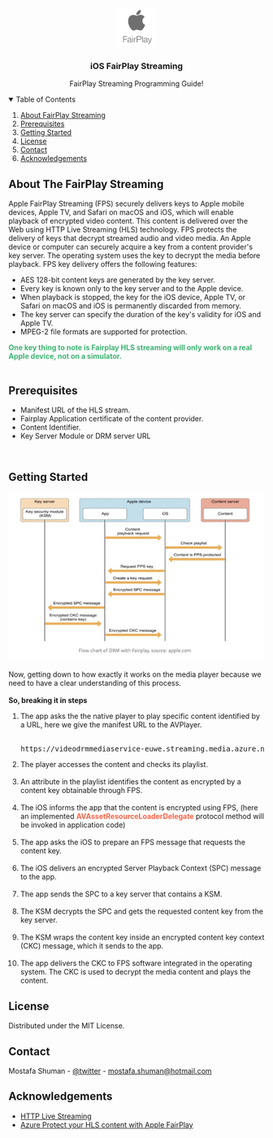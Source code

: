 
<br />
<p align="center">
  <a href="https://github.com/othneildrew/Best-README-Template">
    <img src="images/fairplay_logo.png" alt="Logo" width="80" height="80">
  </a>

  <h3 align="center">iOS FairPlay Streaming</h3>

  <p align="center">
    FairPlay Streaming Programming Guide!
    <br />
   
  </p>
</p>



<!-- TABLE OF CONTENTS -->
<details open="open">
  <summary>Table of Contents</summary>
  <ol>
    <li> <a href="#about-the-fairplay-streaming">About FairPlay Streaming</a></li>
    <li><a href="#prerequisites">Prerequisites</a></li>
    <li><a href="#getting-started">Getting Started</a></li>
    <li><a href="#license">License</a></li>
    <li><a href="#contact">Contact</a></li>
    <li><a href="#acknowledgements">Acknowledgements</a></li>
  </ol>
</details>



<!-- ABOUT THE PROJECT -->
## About The FairPlay Streaming

Apple FairPlay Streaming (FPS) securely delivers keys to Apple mobile devices, Apple TV, and Safari on macOS and iOS, which will enable playback of encrypted video content. This content is delivered over the Web using HTTP Live Streaming (HLS) technology.
FPS protects the delivery of keys that decrypt streamed audio and video media. An Apple device or computer can securely acquire a key from a content provider's key server. The operating system uses the key to decrypt the media before playback.
FPS key delivery offers the following features:
<ul>
        <li>AES 128-bit content keys are generated by the key server.</li>
        <li>Every key is known only to the key server and to the Apple device.</li>
        <li>When playback is stopped, the key for the iOS device, Apple TV, or Safari on macOS and iOS is permanently discarded from memory.</li>
        <li>The key server can specify the duration of the key's validity for iOS and Apple TV.</li>
        <li>MPEG-2 file formats are supported for protection.</li>
</ul>
<b style="color:MediumSeaGreen;">One key thing to note is Fairplay HLS streaming will only work on a real Apple device, not on a simulator.
</b><br><br>

<!-- Prerequisite -->
## Prerequisites
<ul>
<li>Manifest URL of the HLS stream.</li>
<li>Fairplay Application certificate of the content provider.</li>
<li>Content Identifier.</li>
<li>Key Server Module or DRM server URL</li>
</ul>
<br>

<!-- GETTING STARTED -->
## Getting Started

[![Product Name Screen Shot][product-screenshot]](https://example.com)
<br></br>
 Now, getting down to how exactly it works on the media player because we need to have a clear understanding of this process.<br></br>
 <b>So, breaking it in steps</b>
<ol>
<li>The app asks the the native player to play specific content identified by a URL, here we give the manifest URL to the AVPlayer. <br></br> <pre>https://videodrmmediaservice-euwe.streaming.media.azure.net/3eb925e7-04fa-4a02-8d3m-2b0d9a864keb/test.ism/manifest(format=m3u8-aapl,encryption=cbcs-aapl)</pre></li>
<li>The player accesses the content and checks its playlist.</li>
<br>
<li>An attribute in the playlist identifies the content as encrypted by a content key obtainable through FPS.</li>
<br>
<li>The iOS informs the app that the content is encrypted using FPS, (here an implemented <b style="color:Tomato;">AVAssetResourceLoaderDelegate</b> protocol method will be invoked in application code)</li>
<br>
<li>The app asks the iOS to prepare an FPS message that requests the content key.</li>
<br>
<li>The iOS delivers an encrypted Server Playback Context (SPC) message to the app.</li>
<br>
<li>The app sends the SPC to a key server that contains a KSM.</li>
<br>
<li>The KSM decrypts the SPC and gets the requested content key from the key server.
</li>
<br>
<li>The KSM wraps the content key inside an encrypted content key context (CKC) message, which it sends to the app.</li>
<br>
<li>The app delivers the CKC to FPS software integrated in the operating system. The CKC is used to decrypt the media content and plays the content.</li>
</ol>


<!-- LICENSE -->
## License

Distributed under the MIT License.



<!-- CONTACT -->
## Contact

Mostafa Shuman - [@twitter](https://twitter.com/mostafa_shuman1) - mostafa.shuman@hotmail.com


<!-- ACKNOWLEDGEMENTS -->
## Acknowledgements
* [HTTP Live Streaming](https://developer.apple.com/streaming/fps/)
* [Azure Protect your HLS content with Apple FairPlay](https://docs.microsoft.com/en-us/azure/media-services/previous/media-services-protect-hls-with-fairplay)





<!-- MARKDOWN LINKS & IMAGES -->
<!-- https://www.markdownguide.org/basic-syntax/#reference-style-links -->
[contributors-shield]: https://img.shields.io/github/contributors/othneildrew/Best-README-Template.svg?style=for-the-badge
[contributors-url]: https://github.com/othneildrew/Best-README-Template/graphs/contributors
[forks-shield]: https://img.shields.io/github/forks/othneildrew/Best-README-Template.svg?style=for-the-badge
[forks-url]: https://github.com/othneildrew/Best-README-Template/network/members
[stars-shield]: https://img.shields.io/github/stars/othneildrew/Best-README-Template.svg?style=for-the-badge
[stars-url]: https://github.com/othneildrew/Best-README-Template/stargazers
[issues-shield]: https://img.shields.io/github/issues/othneildrew/Best-README-Template.svg?style=for-the-badge
[issues-url]: https://github.com/othneildrew/Best-README-Template/issues
[license-shield]: https://img.shields.io/github/license/othneildrew/Best-README-Template.svg?style=for-the-badge
[license-url]: https://github.com/othneildrew/Best-README-Template/blob/master/LICENSE.txt
[linkedin-shield]: https://img.shields.io/badge/-LinkedIn-black.svg?style=for-the-badge&logo=linkedin&colorB=555
[linkedin-url]: https://linkedin.com/in/othneildrew
[product-screenshot]: images/screenshot.png
